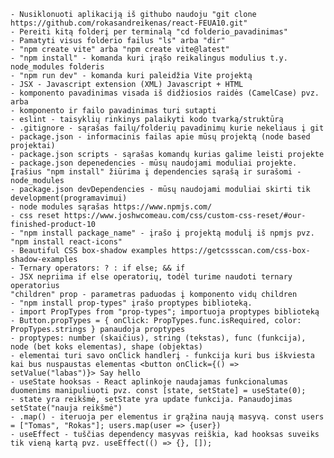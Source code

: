 
    - Nusiklonuoti aplikaciją iš githubo naudoju "git clone https://github.com/rokasandreikenas/react-FEUA10.git"
    - Pereiti kitą folderį per terminalą "cd folderio_pavadinimas"
    - Pamatyti visus folderio failus "ls" arba "dir"
    - "npm create vite" arba "npm create vite@latest"
    - "npm install" - komanda kuri įrąšo reikalingus modulius t.y. node_modules folderis
    - "npm run dev" - komanda kuri paleidžia Vite projektą
    - JSX - Javascript extension (XML) Javascript + HTML
    - komponento pavadinimas visada iš didžiosios raidės (CamelCase) pvz. arba
    - komponento ir failo pavadinimas turi sutapti
    - eslint - taisyklių rinkinys palaikyti kodo tvarką/struktūrą
    - .gitignore - sąrašas failų/folderių pavadinimų kurie nekeliaus į git
    - package.json - informacinis failas apie mūsų projektą (node based projektai)
    - package.json scripts - sąrašas komandų kurias galime leisti projekte
    - package.json depenedencies - mūsų naudojami moduliai projekte. Įrašius "npm install" žiūrima į dependencies sąrašą ir surašomi - node_modules
    - package.json devDependencies - mūsų naudojami moduliai skirti tik development(programavimui)
    - node modules sąrašas https://www.npmjs.com/
    - css reset https://www.joshwcomeau.com/css/custom-css-reset/#our-finished-product-10
    - "npm install package_name" - įrašo į projektą modulį iš npmjs pvz. "npm install react-icons"
    - Beautiful CSS box-shadow examples https://getcssscan.com/css-box-shadow-examples
    - Ternary operators: ? : if else; && if
    - JSX nepriima if else operatorių, todėl turime naudoti ternary operatorius
    "children" prop - parametras paduodas į komponento vidų children
    - "npm install prop-types" įrašo proptypes biblioteką.
    - import PropTypes from "prop-types"; importuoja proptypes biblioteką
    - Button.propTypes = { onClick: PropTypes.func.isRequired, color: PropTypes.strings } panaudoja proptypes
    - proptypes: number (skaičius), string (tekstas), func (funkcija), node (bet koks elementas), shape (objektas)
    - elementai turi savo onClick handlerį - funkcija kuri bus iškviesta kai bus nuspaustas elementas <button onClick={() => setValue("labas")}> Say hello
    - useState hooksas - React aplinkoje naudajamas funkcionalumas duomenims manipuliuoti pvz. const [state, setState] = useState(0);
    - state yra reikšmė, setState yra update funkcija. Panaudojimas setState("nauja reikšmė")
    - .map() - iteruoja per elementus ir grąžina naują masyvą. const users = ["Tomas", "Rokas"]; users.map(user => {user})
    - useEffect - tuščias dependency masyvas reiškia, kad hooksas suveiks tik vieną kartą pvz. useEffect(() => {}, []);